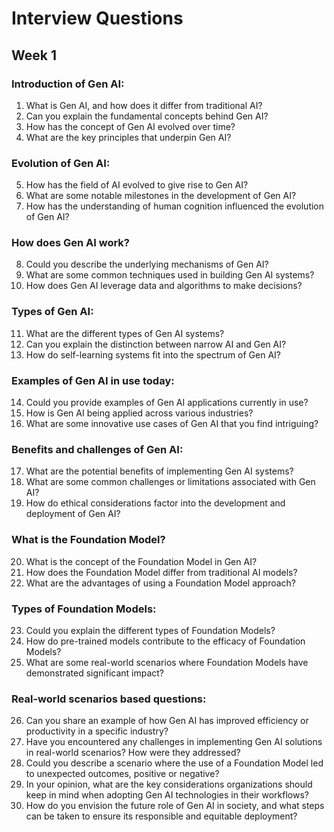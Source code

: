 # Interview Questions 
## Week 1 

### Introduction of Gen AI:
1. What is Gen AI, and how does it differ from traditional AI?
2. Can you explain the fundamental concepts behind Gen AI?
3. How has the concept of Gen AI evolved over time?
4. What are the key principles that underpin Gen AI?

### Evolution of Gen AI:
5. How has the field of AI evolved to give rise to Gen AI?
6. What are some notable milestones in the development of Gen AI?
7. How has the understanding of human cognition influenced the evolution of Gen AI?

### How does Gen AI work?
8. Could you describe the underlying mechanisms of Gen AI?
9. What are some common techniques used in building Gen AI systems?
10. How does Gen AI leverage data and algorithms to make decisions?

### Types of Gen AI:
11. What are the different types of Gen AI systems?
12. Can you explain the distinction between narrow AI and Gen AI?
13. How do self-learning systems fit into the spectrum of Gen AI?

### Examples of Gen AI in use today:
14. Could you provide examples of Gen AI applications currently in use?
15. How is Gen AI being applied across various industries?
16. What are some innovative use cases of Gen AI that you find intriguing?

### Benefits and challenges of Gen AI:
17. What are the potential benefits of implementing Gen AI systems?
18. What are some common challenges or limitations associated with Gen AI?
19. How do ethical considerations factor into the development and deployment of Gen AI?

### What is the Foundation Model?
20. What is the concept of the Foundation Model in Gen AI?
21. How does the Foundation Model differ from traditional AI models?
22. What are the advantages of using a Foundation Model approach?

### Types of Foundation Models:
23. Could you explain the different types of Foundation Models?
24. How do pre-trained models contribute to the efficacy of Foundation Models?
25. What are some real-world scenarios where Foundation Models have demonstrated significant impact?

### Real-world scenarios based questions:
26. Can you share an example of how Gen AI has improved efficiency or productivity in a specific industry?
27. Have you encountered any challenges in implementing Gen AI solutions in real-world scenarios? How were they addressed?
28. Could you describe a scenario where the use of a Foundation Model led to unexpected outcomes, positive or negative?
29. In your opinion, what are the key considerations organizations should keep in mind when adopting Gen AI technologies in their workflows?
30. How do you envision the future role of Gen AI in society, and what steps can be taken to ensure its responsible and equitable deployment?
